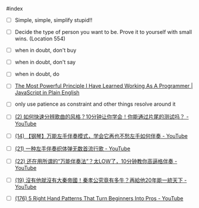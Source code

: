 #index 

- [ ] Simple, simple, simplify stupid!!
- [ ] Decide the type of person you want to be. Prove it to yourself with small wins. (Location 554)
- [ ] when in doubt, don't buy
- [ ] when in doubt, don't say
- [ ] when in doubt, do
- [ ] [The Most Powerful Principle I Have Learned Working As A Programmer | JavaScript in Plain English](https://javascript.plainenglish.io/the-most-powerful-principle-i-have-learned-working-as-a-programmer-f02c9ca1e4f0)
- [ ] only use patience as constraint and other things resolve around it

- [ ] [(2) 如何快速分辨歌曲的风格？10分钟让你学会！你能通过片尾的测试吗？ - YouTube](https://www.youtube.com/watch?v=STZuJbAfr-g&t=22s)
- [ ] [(14) 【钢琴】万能左手伴奏模式，学会它再也不愁左手如何伴奏 - YouTube](https://www.youtube.com/watch?v=C50om8wfvVQ)
- [ ] [(21) 一种左手伴奏织体弹无数首流行歌 - YouTube](https://www.youtube.com/watch?v=y_LrPWG1ckE)
- [ ] [(22) 还在用所谓的“万能伴奏法”？太LOW了，10分钟教你高逼格伴奏 - YouTube](https://www.youtube.com/watch?v=kUqbz4b5ZDE)

- [ ] [(19) 沒有他就沒有大秦帝國！秦孝公究竟有多牛？再給他20年能一統天下 - YouTube](https://www.youtube.com/watch?v=zWgMyfP0sNg)
- [ ] [(176) 5 Right Hand Patterns That Turn Beginners Into Pros - YouTube](https://www.youtube.com/watch?v=w3UZHMlWF7U)